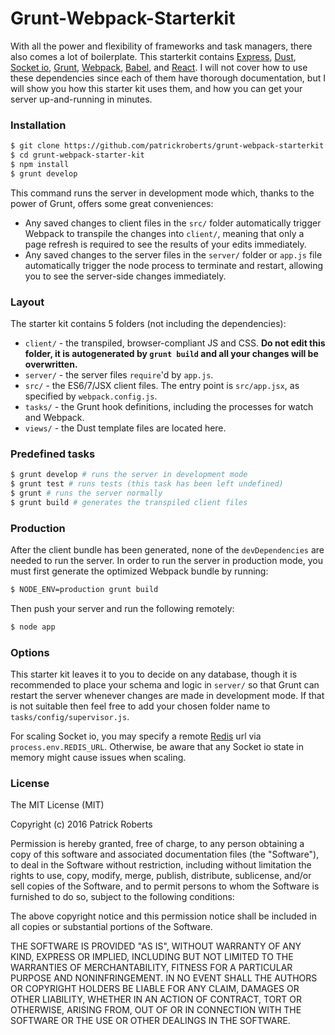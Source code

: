 # Grunt-Webpack-Starterkit

With all the power and flexibility of frameworks and task managers, there also comes a lot of boilerplate. This starterkit contains [Express], [Dust], [Socket io], [Grunt], [Webpack], [Babel], and [React]. I will not cover how to use these dependencies since each of them have thorough documentation, but I will show you how this starter kit uses them, and how you can get your server up-and-running in minutes.

### Installation

```sh
$ git clone https://github.com/patrickroberts/grunt-webpack-starterkit.git
$ cd grunt-webpack-starter-kit
$ npm install
$ grunt develop
```

This command runs the server in development mode which, thanks to the power of Grunt, offers some great conveniences:

- Any saved changes to client files in the `src/` folder automatically trigger Webpack to transpile the changes into `client/`, meaning that only a page refresh is required to see the results of your edits immediately.
- Any saved changes to the server files in the `server/` folder or `app.js` file automatically trigger the node process to terminate and restart, allowing you to see the server-side changes immediately.

### Layout

The starter kit contains 5 folders (not including the dependencies):

- `client/` - the transpiled, browser-compliant JS and CSS. __Do not edit this folder, it is autogenerated by `grunt build` and all your changes will be overwritten.__
- `server/` - the server files `require`'d by `app.js`.
- `src/` - the ES6/7/JSX client files. The entry point is `src/app.jsx`, as specified by `webpack.config.js`.
- `tasks/` - the Grunt hook definitions, including the processes for watch and Webpack.
- `views/` - the Dust template files are located here.

### Predefined tasks

```sh
$ grunt develop # runs the server in development mode
$ grunt test # runs tests (this task has been left undefined)
$ grunt # runs the server normally
$ grunt build # generates the transpiled client files
```

### Production

After the client bundle has been generated, none of the `devDependencies` are needed to run the server. In order to run the server in production mode, you must first generate the optimized Webpack bundle by running:

```sh
$ NODE_ENV=production grunt build
```

Then push your server and run the following remotely:

```sh
$ node app
```

### Options

This starter kit leaves it to you to decide on any database, though it is recommended to place your schema and logic in `server/` so that Grunt can restart the server whenever changes are made in development mode. If that is not suitable then feel free to add your chosen folder name to `tasks/config/supervisor.js`.

For scaling Socket io, you may specify a remote [Redis] url via `process.env.REDIS_URL`. Otherwise, be aware that any Socket io state in memory might cause issues when scaling.

### License

The MIT License (MIT)

Copyright (c) 2016 Patrick Roberts

Permission is hereby granted, free of charge, to any person obtaining a copy
of this software and associated documentation files (the "Software"), to deal
in the Software without restriction, including without limitation the rights
to use, copy, modify, merge, publish, distribute, sublicense, and/or sell
copies of the Software, and to permit persons to whom the Software is
furnished to do so, subject to the following conditions:

The above copyright notice and this permission notice shall be included in all
copies or substantial portions of the Software.

THE SOFTWARE IS PROVIDED "AS IS", WITHOUT WARRANTY OF ANY KIND, EXPRESS OR
IMPLIED, INCLUDING BUT NOT LIMITED TO THE WARRANTIES OF MERCHANTABILITY,
FITNESS FOR A PARTICULAR PURPOSE AND NONINFRINGEMENT. IN NO EVENT SHALL THE
AUTHORS OR COPYRIGHT HOLDERS BE LIABLE FOR ANY CLAIM, DAMAGES OR OTHER
LIABILITY, WHETHER IN AN ACTION OF CONTRACT, TORT OR OTHERWISE, ARISING FROM,
OUT OF OR IN CONNECTION WITH THE SOFTWARE OR THE USE OR OTHER DEALINGS IN THE
SOFTWARE.

[Express]: <http://expressjs.com>
[Dust]: <http://www.dustjs.com>
[Socket io]: <http://socket.io>
[Grunt]: <http://gruntjs.com>
[Webpack]: <https://webpack.github.io>
[Babel]: <https://babeljs.io>
[React]: <https://facebook.github.io/react>
[Redis]: <http://redis.io>
